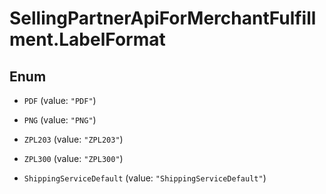 # SellingPartnerApiForMerchantFulfillment.LabelFormat

## Enum


* `PDF` (value: `"PDF"`)

* `PNG` (value: `"PNG"`)

* `ZPL203` (value: `"ZPL203"`)

* `ZPL300` (value: `"ZPL300"`)

* `ShippingServiceDefault` (value: `"ShippingServiceDefault"`)


